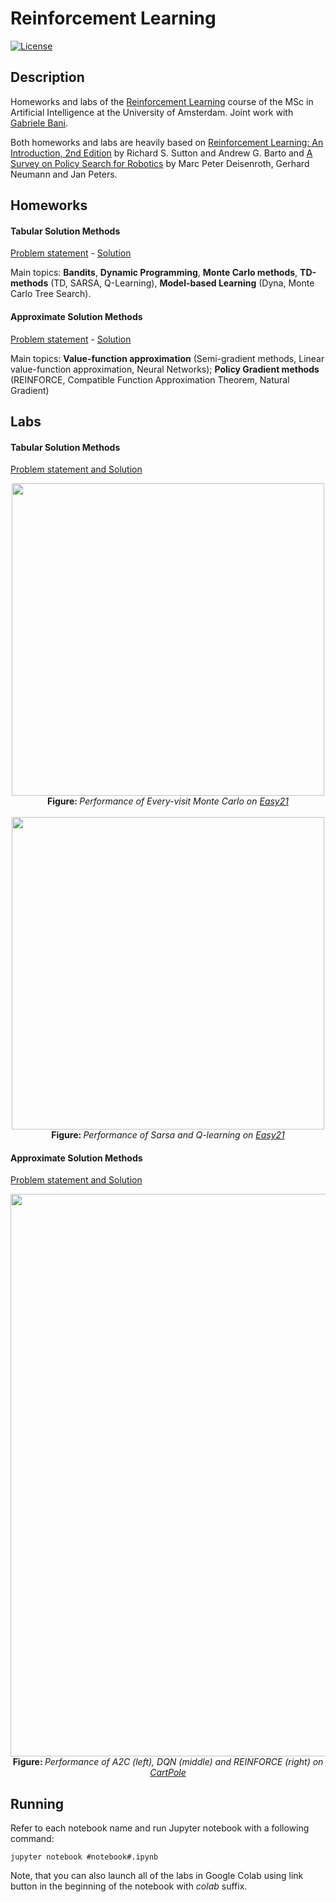 # Reinforcement Learning

[![License](http://img.shields.io/:license-mit-blue.svg)](LICENSE)

## Description

Homeworks and labs of the [Reinforcement Learning](http://studiegids.uva.nl/xmlpages/page/2018-2019/zoek-vak/vak/63460) course of the MSc in Artificial Intelligence at the University of Amsterdam. Joint work with [Gabriele Bani](https://github.com/Hiryugan).

Both homeworks and labs are heavily based on [Reinforcement Learning: An Introduction, 2nd Edition](https://mitpress.mit.edu/books/reinforcement-learning-second-edition) by Richard S. Sutton and Andrew G. Barto and [A Survey on Policy Search for Robotics](https://www.nowpublishers.com/article/Details/ROB-021) by Marc Peter Deisenroth, Gerhard Neumann and Jan Peters.

## Homeworks

#### Tabular Solution Methods 

[Problem statement](https://github.com/askliar/reinforcement-learning/blob/master/homeworks/homework1/homework1.pdf) - [Solution](https://github.com/askliar/reinforcement-learning/blob/master/homeworks/homework1/homework1_sol.pdf)

Main topics: **Bandits**, **Dynamic Programming**, **Monte Carlo methods**, **TD-methods** (TD, SARSA, Q-Learning), **Model-based Learning** (Dyna, Monte Carlo Tree Search).
 
#### Approximate Solution Methods

[Problem statement](https://github.com/askliar/reinforcement-learning/blob/master/homeworks/homework2/homework2.pdf) - [Solution](https://github.com/askliar/reinforcement-learning/blob/master/homeworks/homework2/homework2_sol.pdf)

Main topics: **Value-function approximation** (Semi-gradient methods, Linear value-function approximation, Neural Networks); **Policy Gradient methods** (REINFORCE, Compatible Function Approximation Theorem, Natural Gradient)

## Labs

#### Tabular Solution Methods 

[Problem statement and Solution](https://github.com/askliar/reinforcement-learning/blob/master/labs/lab1/lab1_sol.ipynb)

<p align="center">
  <img src="https://cdn.pbrd.co/images/HT5RuUH.png" width="500" /><br />
  <b>Figure: </b><i>Performance of Every-visit Monte Carlo on <a href src="http://www0.cs.ucl.ac.uk/staff/d.silver/web/Teaching_files/Easy21-Johannes.pdf">Easy21</a></i>
  <br />
  <br />
  <img src="https://cdn.pbrd.co/images/HT5TUSD.png" width="500" /><br />
  <b>Figure: </b><i>Performance of Sarsa and Q-learning on <a href src="http://www0.cs.ucl.ac.uk/staff/d.silver/web/Teaching_files/Easy21-Johannes.pdf">Easy21</a></i>
</p>

#### Approximate Solution Methods


[Problem statement and Solution](https://github.com/askliar/reinforcement-learning/blob/master/labs/lab2/lab2_sol.ipynb)

<p align="center">
  <img src="https://cdn.pbrd.co/images/HT61qOY.png" width="900" /><br />
  <b>Figure: </b><i>Performance of A2C (left), DQN (middle) and REINFORCE (right) on <a href src="https://gym.openai.com/envs/CartPole-v0/"> CartPole </a></i>
</p>

## Running

Refer to each notebook name and run Jupyter notebook with a following command:
``` 
jupyter notebook #notebook#.ipynb
```

Note, that you can also launch all of the labs in Google Colab using link button in the beginning of the notebook with *colab* suffix.
